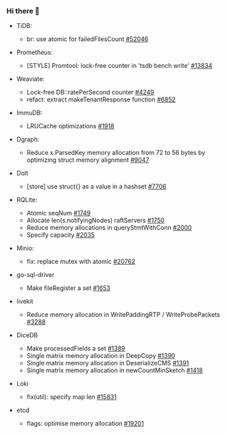 ### Hi there 👋

- TiDB:
   - br: use atomic for failedFilesCount [#52046](https://github.com/pingcap/tidb/pull/52046)

- Prometheus:
   - [STYLE] Promtool: lock-free counter in 'tsdb bench write' [#13834](https://github.com/prometheus/prometheus/pull/13834)

- Weaviate:
   - Lock-free DB::ratePerSecond counter [#4249](https://github.com/weaviate/weaviate/pull/4249)
   - refact: extract makeTenantResponse function [#6852](https://github.com/weaviate/weaviate/pull/6852)

- ImmuDB:
   - LRUCache optimizations [#1918](https://github.com/codenotary/immudb/pull/1918)

- Dgraph:
   - Reduce x.ParsedKey memory allocation from 72 to 56 bytes by optimizing struct memory alignment [#9047](https://github.com/dgraph-io/dgraph/pull/9047)

- Dolt
   - [store] use struct{} as a value in a hashset [#7706](https://github.com/dolthub/dolt/pull/7706)

- RQLite:
   - Atomic seqNum [#1749](https://github.com/rqlite/rqlite/pull/1749)
   - Allocate len(s.notifyingNodes) raftServers [#1750](https://github.com/rqlite/rqlite/pull/1750)
   - Reduce memory allocations in queryStmtWithConn [#2000](https://github.com/rqlite/rqlite/pull/2000)
   - Specify capacity [#2035](https://github.com/rqlite/rqlite/pull/2035)

- Minio:
   - fix: replace mutex with atomic [#20762](https://github.com/minio/minio/pull/20762)

- go-sql-driver
   - Make fileRegister a set [#1653](https://github.com/go-sql-driver/mysql/pull/1653)
 
- livekit
   - Reduce memory allocation in WritePaddingRTP / WriteProbePackets [#3288](https://github.com/livekit/livekit/pull/3288)

- DiceDB
   - Make processedFields a set [#1389](https://github.com/DiceDB/dice/pull/1389)
   - Single matrix memory allocation in DeepCopy [#1390](https://github.com/DiceDB/dice/pull/1390)
   - Single matrix memory allocation in DeserializeCMS [#1391](https://github.com/DiceDB/dice/pull/1391)
   - Single matrix memory allocation in newCountMinSketch [#1418](https://github.com/DiceDB/dice/pull/1418)

- Loki
   -  fix(util): specify map len [#15831](https://github.com/grafana/loki/pull/15831)
 
- etcd
   -  flags: optimise memory allocation [#19201](https://github.com/etcd-io/etcd/pull/19201)

